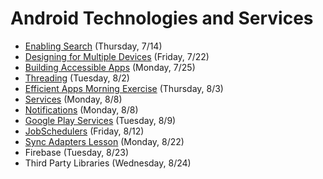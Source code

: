 # Android Technologies and Services

- [Enabling Search](https://github.com/ga-adi-nyc/Course-Materials/tree/master/lessons/android-technologies-and-services/enable-search-lesson) (Thursday, 7/14)
- [Designing for Multiple Devices](https://github.com/ga-adi-nyc/Course-Materials/tree/master/lessons/android-technologies-and-services/multiple-devices-lesson) (Friday, 7/22)
- [Building Accessible Apps](https://github.com/ga-adi-nyc/Course-Materials/tree/master/lessons/user-interface/accessible-apps-lesson) (Monday, 7/25)
- [Threading](https://github.com/ga-adi-nyc/Course-Materials/tree/master/lessons/android-technologies-and-services/threading-lesson) (Tuesday, 8/2)
- [Efficient Apps Morning Exercise](https://github.com/ga-adi-nyc/Course-Materials/tree/master/lessons/android-technologies-and-services/efficient-apps-morning-exercise) (Thursday, 8/3)
- [Services](https://github.com/ga-adi-nyc/Course-Materials/tree/master/lessons/android-technologies-and-services/services-lesson) (Monday, 8/8)
- [Notifications](https://github.com/ga-adi-nyc/Course-Materials/tree/master/lessons/user-interface/notifications-lesson) (Monday, 8/8)
- [Google Play Services](https://github.com/ga-adi-nyc/Course-Materials/tree/master/lessons/android-technologies-and-services/google-play-services-lesson) (Tuesday, 8/9)
- [JobSchedulers](https://github.com/ga-adi-nyc/Course-Materials/tree/master/lessons/android-technologies-and-services/job-scheduler-lesson) (Friday, 8/12)
- [Sync Adapters Lesson](https://github.com/ga-adi-nyc/Course-Materials/tree/master/lessons/web-communication/sync-adapters-lesson) (Monday, 8/22)
- Firebase (Tuesday, 8/23)
- Third Party Libraries (Wednesday, 8/24)
